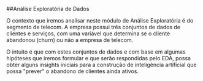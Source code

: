 ##Análise Exploratória de Dados

O contexto que iremos analisar neste módulo de Análise
Exploratória é do segmento de telecom. A empresa possui três
conjuntos de dados de clientes e serviços, com uma variável que
determina se o cliente abandonou (churn) ou não a empresa de
telecom.

O intuito é que com estes conjuntos de dados e com base em
algumas hipóteses que iremos formular e que serão respondidas
pelo EDA, possa obter alguns insights iniciais para a construção
de inteligência artificial que possa "prever" o abandono de clientes
ainda ativos.
